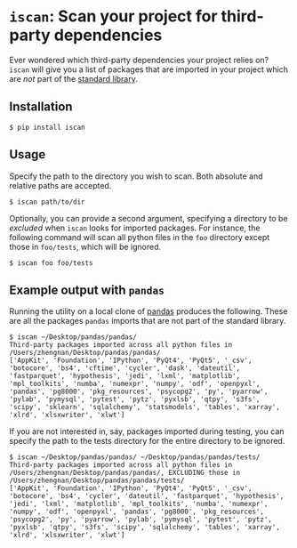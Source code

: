 # `iscan`: Scan your project for third-party dependencies
Ever wondered which third-party dependencies your project relies on? `iscan` will give you a list of packages that are imported in your project which are _not_ part of the [standard library](https://docs.python.org/3/library/index.html).

## Installation
```
$ pip install iscan
```

## Usage
Specify the path to the directory you wish to scan. Both absolute and relative paths are accepted.
```
$ iscan path/to/dir
```

Optionally, you can provide a second argument, specifying a directory to be _excluded_ when `iscan` looks for imported packages. For instance, the following command will scan all python files in the `foo` directory except those in `foo/tests`, which will be ignored.
```
$ iscan foo foo/tests
```

## Example output with `pandas`
Running the utility on a local clone of [pandas](https://github.com/pandas-dev/pandas) produces the following. These are all the packages `pandas` imports that are not part of the standard library.
```
$ iscan ~/Desktop/pandas/pandas/
Third-party packages imported across all python files in /Users/zhengnan/Desktop/pandas/pandas/
['AppKit', 'Foundation', 'IPython', 'PyQt4', 'PyQt5', '_csv', 'botocore', 'bs4', 'cftime', 'cycler', 'dask', 'dateutil', 'fastparquet', 'hypothesis', 'jedi', 'lxml', 'matplotlib', 'mpl_toolkits', 'numba', 'numexpr', 'numpy', 'odf', 'openpyxl', 'pandas', 'pg8000', 'pkg_resources', 'psycopg2', 'py', 'pyarrow', 'pylab', 'pymysql', 'pytest', 'pytz', 'pyxlsb', 'qtpy', 's3fs', 'scipy', 'sklearn', 'sqlalchemy', 'statsmodels', 'tables', 'xarray', 'xlrd', 'xlsxwriter', 'xlwt']
```

If you are not interested in, say, packages imported during testing, you can specify the path to the tests directory for the entire directory to be ignored.
```
$ iscan ~/Desktop/pandas/pandas/ ~/Desktop/pandas/pandas/tests/
Third-party packages imported across all python files in /Users/zhengnan/Desktop/pandas/pandas/, EXCLUDING those in /Users/zhengnan/Desktop/pandas/pandas/tests/
['AppKit', 'Foundation', 'IPython', 'PyQt4', 'PyQt5', '_csv', 'botocore', 'bs4', 'cycler', 'dateutil', 'fastparquet', 'hypothesis', 'jedi', 'lxml', 'matplotlib', 'mpl_toolkits', 'numba', 'numexpr', 'numpy', 'odf', 'openpyxl', 'pandas', 'pg8000', 'pkg_resources', 'psycopg2', 'py', 'pyarrow', 'pylab', 'pymysql', 'pytest', 'pytz', 'pyxlsb', 'qtpy', 's3fs', 'scipy', 'sqlalchemy', 'tables', 'xarray', 'xlrd', 'xlsxwriter', 'xlwt']
```

